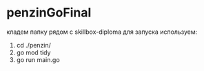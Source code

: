 # penzinGoFinal
кладем папку рядом с skillbox-diploma
для запуска используем:
  1. cd ./penzin/
  2. go mod tidy
  3. go run main.go
